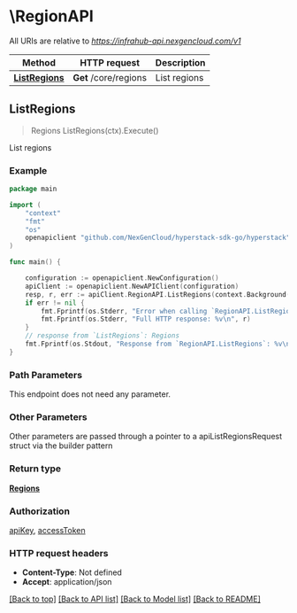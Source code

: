 # \RegionAPI

All URIs are relative to *https://infrahub-api.nexgencloud.com/v1*

Method | HTTP request | Description
------------- | ------------- | -------------
[**ListRegions**](RegionAPI.md#ListRegions) | **Get** /core/regions | List regions



## ListRegions

> Regions ListRegions(ctx).Execute()

List regions



### Example

```go
package main

import (
	"context"
	"fmt"
	"os"
	openapiclient "github.com/NexGenCloud/hyperstack-sdk-go/hyperstack"
)

func main() {

	configuration := openapiclient.NewConfiguration()
	apiClient := openapiclient.NewAPIClient(configuration)
	resp, r, err := apiClient.RegionAPI.ListRegions(context.Background()).Execute()
	if err != nil {
		fmt.Fprintf(os.Stderr, "Error when calling `RegionAPI.ListRegions``: %v\n", err)
		fmt.Fprintf(os.Stderr, "Full HTTP response: %v\n", r)
	}
	// response from `ListRegions`: Regions
	fmt.Fprintf(os.Stdout, "Response from `RegionAPI.ListRegions`: %v\n", resp)
}
```

### Path Parameters

This endpoint does not need any parameter.

### Other Parameters

Other parameters are passed through a pointer to a apiListRegionsRequest struct via the builder pattern


### Return type

[**Regions**](Regions.md)

### Authorization

[apiKey](../README.md#apiKey), [accessToken](../README.md#accessToken)

### HTTP request headers

- **Content-Type**: Not defined
- **Accept**: application/json

[[Back to top]](#) [[Back to API list]](../README.md#documentation-for-api-endpoints)
[[Back to Model list]](../README.md#documentation-for-models)
[[Back to README]](../README.md)

